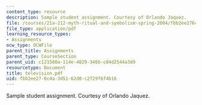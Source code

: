 ```yaml
---
content_type: resource
description: Sample student assignment. Courtesy of Orlando Jaquez.
file: /courses/21a-212-myth-ritual-and-symbolism-spring-2004/fbb2ee276c4a3d5162d0c2729f6f4b16_television.pdf
file_type: application/pdf
learning_resource_types:
- Assignments
ocw_type: OCWFile
parent_title: Assignments
parent_type: CourseSection
parent_uid: c121580a-114e-4029-346b-c84d2544a3d9
resourcetype: Document
title: television.pdf
uid: fbb2ee27-6c4a-3d51-62d0-c2729f6f4b16
---
```

Sample student assignment. Courtesy of Orlando Jaquez.


